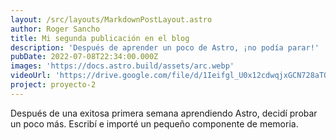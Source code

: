 ```yaml
---
layout: /src/layouts/MarkdownPostLayout.astro
author: Roger Sancho
title: Mi segunda publicación en el blog
description: 'Después de aprender un poco de Astro, ¡no podía parar!'
pubDate: 2022-07-08T22:34:00.000Z
images: 'https://docs.astro.build/assets/arc.webp'
videoUrl: 'https://drive.google.com/file/d/1Ieifgl_U0x12cdwqjxGCN728aTQU-u4s/view?usp=sharing'
project: proyecto-2
---
```


Después de una exitosa primera semana aprendiendo Astro, decidí probar un poco más. Escribí e importé un pequeño componente de memoria.
